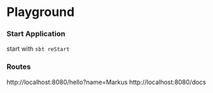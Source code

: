 # Playground

### Start Application
start with 
`sbt reStart`

### Routes
http://localhost:8080/hello?name=Markus
http://localhost:8080/docs